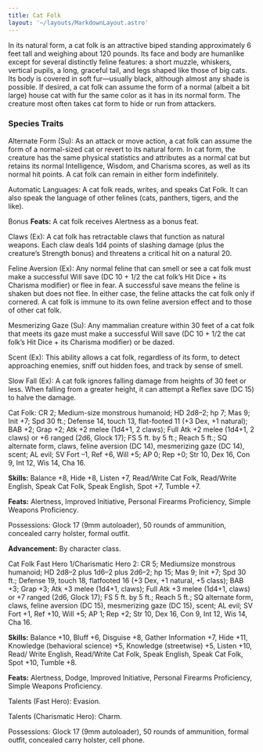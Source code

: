 ```yaml
---
title: Cat Folk
layout: '~/layouts/MarkdownLayout.astro'
---
```

In its natural form, a cat folk is an attractive biped standing approximately
6 feet tall and weighing about 120 pounds. Its face and body are humanlike
except for several distinctly feline features: a short muzzle, whiskers,
vertical pupils, a long, graceful tail, and legs shaped like those of big
cats. Its body is covered in soft fur—usually black, although almost any shade
is possible. If desired, a cat folk can assume the form of a normal (albeit a
bit large) house cat with fur the same color as it has in its normal form. The
creature most often takes cat form to hide or run from attackers.

###  Species Traits

Alternate Form (Su): As an attack or move action, a cat folk can assume the
form of a normal-sized cat or revert to its natural form. In cat form, the
creature has the same physical statistics and attributes as a normal cat but
retains its normal Intelligence, Wisdom, and Charisma scores, as well as its
normal hit points. A cat folk can remain in either form indefinitely.

Automatic Languages: A cat folk reads, writes, and speaks Cat Folk. It can
also speak the language of other felines (cats, panthers, tigers, and the
like).

Bonus **Feats:** A cat folk receives Alertness as a bonus feat.

Claws (Ex): A cat folk has retractable claws that function as natural weapons.
Each claw deals 1d4 points of slashing damage (plus the creature’s Strength
bonus) and threatens a critical hit on a natural 20.

Feline Aversion (Ex): Any normal feline that can smell or see a cat folk must
make a successful Will save (DC 10 + 1/2 the cat folk’s Hit Dice + its
Charisma modifier) or flee in fear. A successful save means the feline is
shaken but does not flee. In either case, the feline attacks the cat folk only
if cornered. A cat folk is immune to its own feline aversion effect and to
those of other cat folk.

Mesmerizing Gaze (Su): Any mammalian creature within 30 feet of a cat folk
that meets its gaze must make a successful Will save (DC 10 + 1/2 the cat
folk’s Hit Dice + its Charisma modifier) or be dazed.

Scent (Ex): This ability allows a cat folk, regardless of its form, to detect
approaching enemies, sniff out hidden foes, and track by sense of smell.

Slow Fall (Ex): A cat folk ignores falling damage from heights of 30 feet or
less. When falling from a greater height, it can attempt a Reflex save (DC 15)
to halve the damage.

Cat Folk: CR 2; Medium-size monstrous humanoid; HD 2d8–2; hp 7; Mas 9; Init
+7; Spd 30 ft.; Defense 14, touch 13, flat-footed 11 (+3 Dex, +1 natural); BAB
+2; Grap +2; Atk +2 melee (1d4+1, 2 claws); Full Atk +2 melee (1d4+1, 2 claws)
or +6 ranged (2d6, Glock 17); FS 5 ft. by 5 ft.; Reach 5 ft.; SQ alternate
form, claws, feline aversion (DC 14), mesmerizing gaze (DC 14), scent; AL
evil; SV Fort –1, Ref +6, Will +5; AP 0; Rep +0; Str 10, Dex 16, Con 9, Int
12, Wis 14, Cha 16.

**Skills:** Balance +8, Hide +8, Listen +7, Read/Write Cat Folk, Read/Write
English, Speak Cat Folk, Speak English, Spot +7, Tumble +7.

**Feats:** Alertness, Improved Initiative, Personal Firearms Proficiency,
Simple Weapons Proficiency.

Possessions: Glock 17 (9mm autoloader), 50 rounds of ammunition, concealed
carry holster, formal outfit.

**Advancement:** By character class.

Cat Folk Fast Hero 1/Charismatic Hero 2: CR 5; Mediumsize monstrous humanoid;
HD 2d8–2 plus 1d6–2 plus 2d6–2; hp 15; Mas 9; Init +7; Spd 30 ft.; Defense 19,
touch 18, flatfooted 16 (+3 Dex, +1 natural, +5 class); BAB +3; Grap +3; Atk
+3 melee (1d4+1, claws); Full Atk +3 melee (1d4+1, claws) or +7 ranged (2d6,
Glock 17); FS 5 ft. by 5 ft.; Reach 5 ft.; SQ alternate form, claws, feline
aversion (DC 15), mesmerizing gaze (DC 15), scent; AL evil; SV Fort +1, Ref
+10, Will +5; AP 1; Rep +2; Str 10, Dex 16, Con 9, Int 12, Wis 14, Cha 16.

**Skills:** Balance +10, Bluff +6, Disguise +8, Gather Information +7, Hide
+11, Knowledge (behavioral science) +5, Knowledge (streetwise) +5, Listen +10,
Read/ Write English, Read/Write Cat Folk, Speak English, Speak Cat Folk, Spot
+10, Tumble +8.

**Feats:** Alertness, Dodge, Improved Initiative, Personal Firearms
Proficiency, Simple Weapons Proficiency.

Talents (Fast Hero): Evasion.

Talents (Charismatic Hero): Charm.

Possessions: Glock 17 (9mm autoloader), 50 rounds of ammunition, formal
outfit, concealed carry holster, cell phone.

